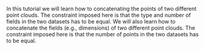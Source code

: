 In this tutorial we will learn how to concatenating the points of two different point clouds. The constraint imposed here is that the type and number of fields in the two datasets has to be equal. We will also learn how to concatenate the fields (e.g., dimensions) of two different point clouds. The constraint imposed here is that the number of points in the two datasets has to be equal.
